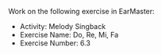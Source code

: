 Work on the following exercise in EarMaster:
- Activity: Melody Singback
- Exercise Name: Do, Re, Mi, Fa
- Exercise Number: 6.3
